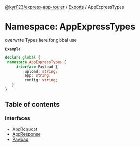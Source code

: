 [@kyri123/express-app-router](../README.md) / [Exports](../modules.md) / AppExpressTypes

# Namespace: AppExpressTypes

overwrite Types here for global use

**`Example`**

```ts
declare global {
 namespace AppExpressTypes {
	 interface Payload {
		 upload: string;
		 app: string;
		 config: string;
   }
}
```

## Table of contents

### Interfaces

-   [AppRequest](../interfaces/AppExpressTypes.AppRequest.md)
-   [AppResponse](../interfaces/AppExpressTypes.AppResponse.md)
-   [Payload](../interfaces/AppExpressTypes.Payload.md)
